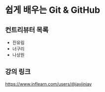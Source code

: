 # 쉽게 배우는 Git & GitHub

## 컨트리뷰터 목록

- 진유림
- 너구리
- 나상원

## 강의 링크
https://www.inflearn.com/users/@jayjinjay